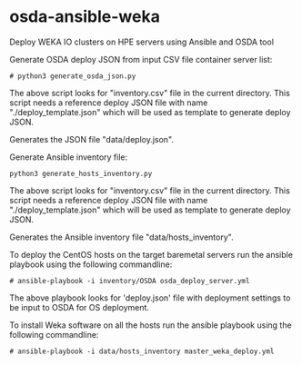 # osda-ansible-weka
Deploy WEKA IO clusters on HPE servers using Ansible and OSDA tool

Generate OSDA deploy JSON from input CSV file container server list:
```
# python3 generate_osda_json.py
```
The above script looks for "inventory.csv" file in the current directory.
This script needs a reference deploy JSON file with name "./deploy_template.json" which will be used as template to generate deploy JSON.

Generates the JSON file "data/deploy.json".

Generate Ansible inventory file:
```
python3 generate_hosts_inventory.py
```
The above script looks for "inventory.csv" file in the current directory.
This script needs a reference deploy JSON file with name "./deploy_template.json" which will be used as template to generate deploy JSON.

Generates the Ansible inventory file "data/hosts_inventory".

To deploy the CentOS hosts on the target baremetal servers run the ansible playbook using the following commandline:
```
# ansible-playbook -i inventory/OSDA osda_deploy_server.yml
```
The above playbook looks for 'deploy.json' file with deployment settings to be input to OSDA for OS deployment.

To install Weka software on all the hosts run the ansible playbook using the following commandline:
```
# ansible-playbook -i data/hosts_inventory master_weka_deploy.yml
```
